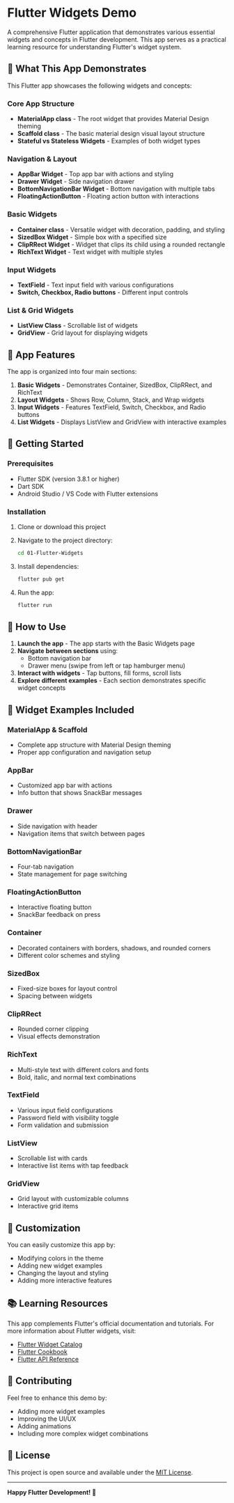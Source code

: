 # Flutter Widgets Demo

A comprehensive Flutter application that demonstrates various essential widgets and concepts in Flutter development. This app serves as a practical learning resource for understanding Flutter's widget system.

## 🎯 What This App Demonstrates

This Flutter app showcases the following widgets and concepts:

### Core App Structure
- **MaterialApp class** - The root widget that provides Material Design theming
- **Scaffold class** - The basic material design visual layout structure
- **Stateful vs Stateless Widgets** - Examples of both widget types

### Navigation & Layout
- **AppBar Widget** - Top app bar with actions and styling
- **Drawer Widget** - Side navigation drawer
- **BottomNavigationBar Widget** - Bottom navigation with multiple tabs
- **FloatingActionButton** - Floating action button with interactions

### Basic Widgets
- **Container class** - Versatile widget with decoration, padding, and styling
- **SizedBox Widget** - Simple box with a specified size
- **ClipRRect Widget** - Widget that clips its child using a rounded rectangle
- **RichText Widget** - Text widget with multiple styles

### Input Widgets
- **TextField** - Text input field with various configurations
- **Switch, Checkbox, Radio buttons** - Different input controls

### List & Grid Widgets
- **ListView Class** - Scrollable list of widgets
- **GridView** - Grid layout for displaying widgets

## 📱 App Features

The app is organized into four main sections:

1. **Basic Widgets** - Demonstrates Container, SizedBox, ClipRRect, and RichText
2. **Layout Widgets** - Shows Row, Column, Stack, and Wrap widgets
3. **Input Widgets** - Features TextField, Switch, Checkbox, and Radio buttons
4. **List Widgets** - Displays ListView and GridView with interactive examples

## 🚀 Getting Started

### Prerequisites
- Flutter SDK (version 3.8.1 or higher)
- Dart SDK
- Android Studio / VS Code with Flutter extensions

### Installation

1. Clone or download this project
2. Navigate to the project directory:
   ```bash
   cd 01-Flutter-Widgets
   ```

3. Install dependencies:
   ```bash
   flutter pub get
   ```

4. Run the app:
   ```bash
   flutter run
   ```

## 📖 How to Use

1. **Launch the app** - The app starts with the Basic Widgets page
2. **Navigate between sections** using:
   - Bottom navigation bar
   - Drawer menu (swipe from left or tap hamburger menu)
3. **Interact with widgets** - Tap buttons, fill forms, scroll lists
4. **Explore different examples** - Each section demonstrates specific widget concepts

## 🎨 Widget Examples Included

### MaterialApp & Scaffold
- Complete app structure with Material Design theming
- Proper app configuration and navigation setup

### AppBar
- Customized app bar with actions
- Info button that shows SnackBar messages

### Drawer
- Side navigation with header
- Navigation items that switch between pages

### BottomNavigationBar
- Four-tab navigation
- State management for page switching

### FloatingActionButton
- Interactive floating button
- SnackBar feedback on press

### Container
- Decorated containers with borders, shadows, and rounded corners
- Different color schemes and styling

### SizedBox
- Fixed-size boxes for layout control
- Spacing between widgets

### ClipRRect
- Rounded corner clipping
- Visual effects demonstration

### RichText
- Multi-style text with different colors and fonts
- Bold, italic, and normal text combinations

### TextField
- Various input field configurations
- Password field with visibility toggle
- Form validation and submission

### ListView
- Scrollable list with cards
- Interactive list items with tap feedback

### GridView
- Grid layout with customizable columns
- Interactive grid items

## 🔧 Customization

You can easily customize this app by:
- Modifying colors in the theme
- Adding new widget examples
- Changing the layout and styling
- Adding more interactive features

## 📚 Learning Resources

This app complements Flutter's official documentation and tutorials. For more information about Flutter widgets, visit:
- [Flutter Widget Catalog](https://docs.flutter.dev/development/ui/widgets)
- [Flutter Cookbook](https://docs.flutter.dev/cookbook)
- [Flutter API Reference](https://api.flutter.dev)

## 🤝 Contributing

Feel free to enhance this demo by:
- Adding more widget examples
- Improving the UI/UX
- Adding animations
- Including more complex widget combinations

## 📄 License

This project is open source and available under the [MIT License](LICENSE).

---

**Happy Flutter Development! 🚀**
